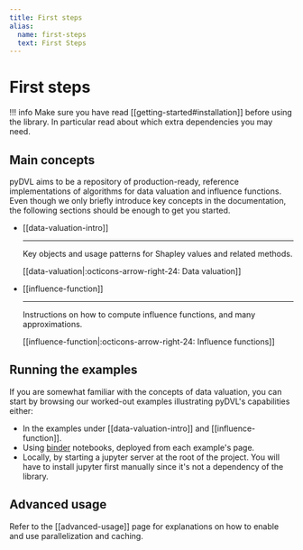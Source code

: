 ```yaml
---
title: First steps
alias: 
  name: first-steps
  text: First Steps
---
```


# First steps

!!! info
    Make sure you have read [[getting-started#installation]] before using the
    library. In particular read about which extra dependencies you may need.

## Main concepts

pyDVL aims to be a repository of production-ready, reference implementations of
algorithms for data valuation and influence functions. Even though we only
briefly introduce key concepts in the documentation, the following sections 
should be enough to get you started.

<div class="grid cards" markdown>

-   [[data-valuation-intro]]
  
    ---
    Key objects and usage patterns for Shapley values and related methods.
  
    [[data-valuation|:octicons-arrow-right-24: Data valuation]]
  
-   [[influence-function]]
  
    ---
    Instructions on how to compute influence functions, and many approximations.
    
    [[influence-function|:octicons-arrow-right-24: Influence functions]]

</div>

## Running the examples

If you are somewhat familiar with the concepts of data valuation, you can start
by browsing our worked-out examples illustrating pyDVL's capabilities either:

- In the examples under [[data-valuation-intro]] and [[influence-function]].
- Using [binder](https://mybinder.org/) notebooks, deployed from each
  example's page.
- Locally, by starting a jupyter server at the root of the project. You will
  have to install jupyter first manually since it's not a dependency of the
  library.

## Advanced usage

Refer to the [[advanced-usage]] page for explanations on how to enable
and use parallelization and caching.
